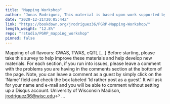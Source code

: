```yaml
---
title: "Mapping Workshop"
author: "Jonas Rodriguez, This material is based upon work supported by the National Science Foundation under Grant No. (1733633)"
date: "2020-12-21T20:05:44Z"
link: "https://bookdown.org/jrodriguez36/PGRP-Mapping-Workshop/"
length_weight: "12.8%"
repo: "rstudio/PGRP_mapping_workshop"
pinned: false
---
```


Mapping of all flavours: GWAS, TWAS, eQTL [...] Before starting, please take this survey to help improve these materials and help develop new materials. For each section, if you run into issues, please leave a comment with the problems you are having in the comments section at the bottom of the page. Note, you can leave a comment as a guest by simply click on the ‘Name’ field and check the box labeled ‘Id rather post as a guest’. It will ask for your name and e-mail and you will be able to comment without setting up a Disqus account. University of Wisconsin Madison, jrodriguez36@wisc.edu↩ ...

